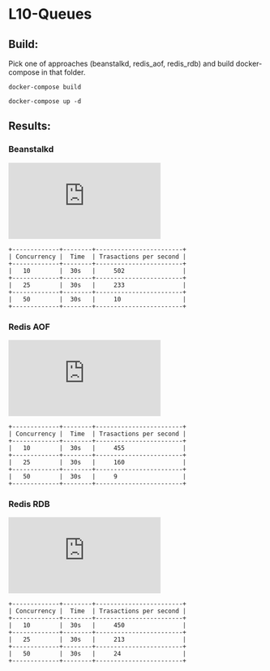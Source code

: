 # L10-Queues
 

## Build:
Pick one of approaches (beanstalkd, redis_aof, redis_rdb) and build docker-compose in that folder.

```
docker-compose build

docker-compose up -d
```

## Results:


### Beanstalkd
![Results](https://github.com/GrigoriyYepick/L10-Queues/blob/main/beanstalkd/siege.txt)

```
+-------------+--------+------------------------+
| Concurrency |  Time  | Trasactions per second |
+-------------+--------+------------------------+
|   10        |  30s   |     502                |
+-------------+--------+------------------------+
|   25        |  30s   |     233                |
+-------------+--------+------------------------+
|   50        |  30s   |     10                 |
+-------------+--------+------------------------+
```

### Redis AOF
![Results](https://github.com/GrigoriyYepick/L10-Queues/blob/main/redis_aof/siege.txt)

```
+-------------+--------+------------------------+
| Concurrency |  Time  | Trasactions per second |
+-------------+--------+------------------------+
|   10        |  30s   |     455                |
+-------------+--------+------------------------+
|   25        |  30s   |     160                |
+-------------+--------+------------------------+
|   50        |  30s   |     9                  |
+-------------+--------+------------------------+
```

### Redis RDB
![Results](https://github.com/GrigoriyYepick/L10-Queues/blob/main/redis_rdb/siege.txt)

```
+-------------+--------+------------------------+
| Concurrency |  Time  | Trasactions per second |
+-------------+--------+------------------------+
|   10        |  30s   |     450                |
+-------------+--------+------------------------+
|   25        |  30s   |     213                |
+-------------+--------+------------------------+
|   50        |  30s   |     24                 |
+-------------+--------+------------------------+
```
